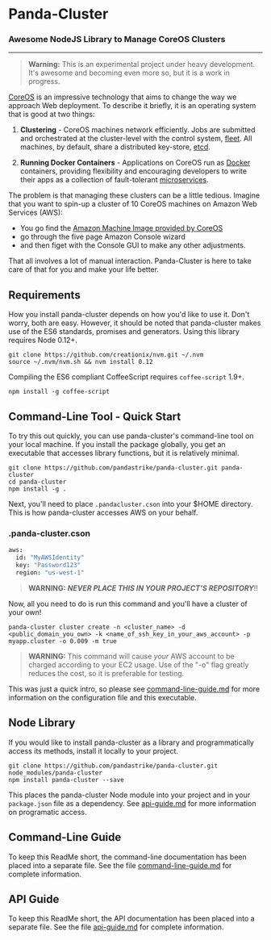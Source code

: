 Panda-Cluster
============

### Awesome NodeJS Library to Manage CoreOS Clusters
---
> **Warning:** This is an experimental project under heavy development.  It's awesome and becoming even more so, but it is a work in progress.

[CoreOS][1] is an impressive technology that aims to change the way we approach Web deployment.  To describe it briefly, it is an operating system that is good at two things:

1. **Clustering** - CoreOS machines network efficiently.  Jobs are submitted and orchestrated at the cluster-level with the control system, [fleet][2].  All machines, by default, share a distributed key-store, [etcd][3].

2. **Running Docker Containers** - Applications on CoreOS run as [Docker][4] containers, providing flexibility and encouraging developers to write their apps as a collection of fault-tolerant [microservices][5].


The problem is that managing these clusters can be a little tedious.  Imagine that you want to spin-up a cluster of 10 CoreOS machines on Amazon Web Services (AWS):
- You go find the [Amazon Machine Image provided by CoreOS][6]
- go through the five page Amazon Console wizard
- and then figet with the Console GUI to make any other adjustments.  

That all involves a lot of manual interaction. Panda-Cluster is here to take care of that for you and make your life better.


## Requirements
How you install panda-cluster depends on how you'd like to use it.  Don't worry, both are easy.  However, it should be noted that panda-cluster makes use of the ES6 standards, promises and generators.  Using this library requires Node 0.12+.

  ```shell
  git clone https://github.com/creationix/nvm.git ~/.nvm
  source ~/.nvm/nvm.sh && nvm install 0.12
  ```

  Compiling the ES6 compliant CoffeeScript requires `coffee-script` 1.9+.
  ```shell
  npm install -g coffee-script
  ```

## Command-Line Tool - Quick Start
To try this out quickly, you can use panda-cluster's command-line tool on your local machine.  If you install the package globally, you get an executable that accesses library functions, but it is relatively minimal.

  ```
  git clone https://github.com/pandastrike/panda-cluster.git panda-cluster
  cd panda-cluster
  npm install -g .
  ```

Next, you'll need to place `.pandacluster.cson` into your $HOME directory.  This is how panda-cluster accesses AWS on your behalf.

### .panda-cluster.cson
```coffee
aws:
  id: "MyAWSIdentity"
  key: "Password123"
  region: "us-west-1"
```
> **WARNING:** ***NEVER PLACE THIS IN YOUR PROJECT'S REPOSITORY***!!

Now, all you need to do is run this command and you'll have a cluster of your own!
```shell
panda-cluster cluster create -n <cluster_name> -d <public_domain_you_own> -k <name_of_ssh_key_in_your_aws_account> -p myapp.cluster -o 0.009 -m true
```

> **WARNING:** This command will cause *your* AWS account to be charged according to your EC2 usage.  Use of the "-o" flag greatly reduces the cost, so it is preferable for testing.



This was just a quick intro, so please see [command-line-guide.md][7] for more information on the configuration file and this executable.

## Node Library
If you would like to install panda-cluster as a library and programmatically access its methods, install it locally to your project.

  ```
  git clone https://github.com/pandastrike/panda-cluster.git node_modules/panda-cluster
  npm install panda-cluster --save
  ```

This places the panda-cluster Node module into your project and in your `package.json` file as a dependency.  See [api-guide.md][8] for more information on programatic access.

## Command-Line Guide
To keep this ReadMe short, the command-line documentation has been placed into a separate file.  See the file [command-line-guide.md][7] for complete information.

## API Guide
To keep this ReadMe short, the API documentation has been placed into a separate file.  See the file [api-guide.md][8] for complete information.


[1]:https://coreos.com/
[2]:https://coreos.com/blog/cluster-level-container-orchestration/
[3]:https://coreos.com/using-coreos/etcd/
[4]:https://www.docker.com/
[5]:http://martinfowler.com/articles/microservices.html
[6]:https://coreos.com/docs/running-coreos/cloud-providers/ec2/
[7]:https://github.com/pandastrike/panda-cluster/blob/master/command-line-guide.md
[8]:https://github.com/pandastrike/panda-cluster/blob/master/api-guide.md
